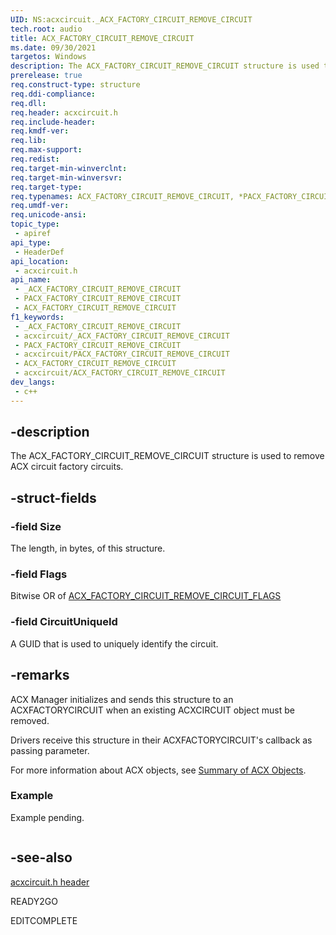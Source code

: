 ```yaml
---
UID: NS:acxcircuit._ACX_FACTORY_CIRCUIT_REMOVE_CIRCUIT
tech.root: audio
title: ACX_FACTORY_CIRCUIT_REMOVE_CIRCUIT
ms.date: 09/30/2021
targetos: Windows
description: The ACX_FACTORY_CIRCUIT_REMOVE_CIRCUIT structure is used to remove ACX circuit factory circuits.
prerelease: true
req.construct-type: structure
req.ddi-compliance: 
req.dll: 
req.header: acxcircuit.h
req.include-header: 
req.kmdf-ver: 
req.lib: 
req.max-support: 
req.redist: 
req.target-min-winverclnt: 
req.target-min-winversvr: 
req.target-type: 
req.typenames: ACX_FACTORY_CIRCUIT_REMOVE_CIRCUIT, *PACX_FACTORY_CIRCUIT_REMOVE_CIRCUIT
req.umdf-ver: 
req.unicode-ansi: 
topic_type:
 - apiref
api_type:
 - HeaderDef
api_location:
 - acxcircuit.h
api_name:
 - _ACX_FACTORY_CIRCUIT_REMOVE_CIRCUIT
 - PACX_FACTORY_CIRCUIT_REMOVE_CIRCUIT
 - ACX_FACTORY_CIRCUIT_REMOVE_CIRCUIT
f1_keywords:
 - _ACX_FACTORY_CIRCUIT_REMOVE_CIRCUIT
 - acxcircuit/_ACX_FACTORY_CIRCUIT_REMOVE_CIRCUIT
 - PACX_FACTORY_CIRCUIT_REMOVE_CIRCUIT
 - acxcircuit/PACX_FACTORY_CIRCUIT_REMOVE_CIRCUIT
 - ACX_FACTORY_CIRCUIT_REMOVE_CIRCUIT
 - acxcircuit/ACX_FACTORY_CIRCUIT_REMOVE_CIRCUIT
dev_langs:
 - c++
---
```


## -description

The ACX_FACTORY_CIRCUIT_REMOVE_CIRCUIT structure is used to remove ACX circuit factory circuits.

## -struct-fields

### -field Size

The length, in bytes, of this structure. 

### -field Flags

Bitwise OR of [ACX_FACTORY_CIRCUIT_REMOVE_CIRCUIT_FLAGS](ne-acxcircuit-acx_factory_circuit_remove_circuit_flags.md) 

### -field CircuitUniqueId

A GUID that is used to uniquely identify the circuit.

## -remarks

ACX Manager initializes and sends this structure to an ACXFACTORYCIRCUIT when an existing ACXCIRCUIT object must be removed.

Drivers receive this structure in their ACXFACTORYCIRCUIT's callback as passing parameter.

For more information about ACX objects, see [Summary of ACX Objects](/windows-hardware/drivers/audio/acx-summary-of-objects).

### Example

Example pending.

```cpp

```

## -see-also

[acxcircuit.h header](index.md)

READY2GO

EDITCOMPLETE